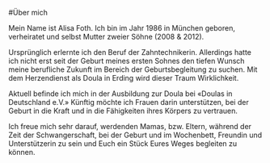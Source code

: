 #Über mich

Mein Name ist Alisa Foth. Ich bin im Jahr 1986 in München geboren, verheiratet und selbst Mutter zweier Söhne (2008 & 2012).

Ursprünglich erlernte ich den Beruf der Zahntechnikerin. Allerdings hatte ich nicht erst seit der Geburt meines ersten Sohnes den tiefen Wunsch meine berufliche Zukunft im Bereich der Geburtsbegleitung zu suchen. Mit dem Herzendienst als Doula in Erding wird dieser Traum Wirklichkeit.

Aktuell befinde ich mich in der Ausbildung zur Doula bei «Doulas in Deutschland e.V.» Künftig möchte ich Frauen darin unterstützen, bei der Geburt in die Kraft und in die Fähigkeiten ihres Körpers zu vertrauen.

Ich freue mich sehr darauf, werdenden Mamas, bzw. Eltern, während der Zeit der Schwangerschaft, bei der Geburt und im Wochenbett, Freundin und Unterstützerin zu sein und Euch ein Stück Eures Weges begleiten zu können.
